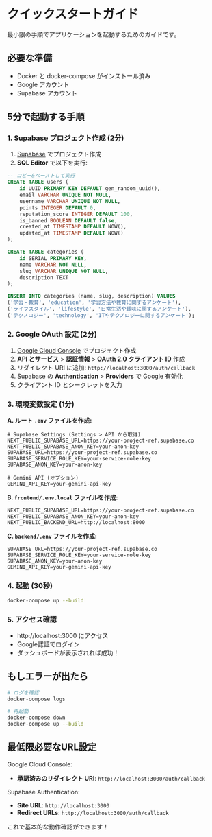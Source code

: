 # クイックスタートガイド

最小限の手順でアプリケーションを起動するためのガイドです。

## 必要な準備

- Docker と docker-compose がインストール済み
- Google アカウント
- Supabase アカウント

## 5分で起動する手順

### 1. Supabase プロジェクト作成 (2分)

1. [Supabase](https://app.supabase.com/) でプロジェクト作成
2. **SQL Editor** で以下を実行:

```sql
-- コピー&ペーストして実行
CREATE TABLE users (
    id UUID PRIMARY KEY DEFAULT gen_random_uuid(),
    email VARCHAR UNIQUE NOT NULL,
    username VARCHAR UNIQUE NOT NULL,
    points INTEGER DEFAULT 0,
    reputation_score INTEGER DEFAULT 100,
    is_banned BOOLEAN DEFAULT false,
    created_at TIMESTAMP DEFAULT NOW(),
    updated_at TIMESTAMP DEFAULT NOW()
);

CREATE TABLE categories (
    id SERIAL PRIMARY KEY,
    name VARCHAR NOT NULL,
    slug VARCHAR UNIQUE NOT NULL,
    description TEXT
);

INSERT INTO categories (name, slug, description) VALUES
('学習・教育', 'education', '学習方法や教育に関するアンケート'),
('ライフスタイル', 'lifestyle', '日常生活や趣味に関するアンケート'),
('テクノロジー', 'technology', 'ITやテクノロジーに関するアンケート');
```

### 2. Google OAuth 設定 (2分)

1. [Google Cloud Console](https://console.cloud.google.com/) でプロジェクト作成
2. **API とサービス** > **認証情報** > **OAuth 2.0 クライアント ID** 作成
3. リダイレクト URI に追加: `http://localhost:3000/auth/callback`
4. Supabase の **Authentication** > **Providers** で Google 有効化
5. クライアント ID とシークレットを入力

### 3. 環境変数設定 (1分)

**A. ルート `.env` ファイルを作成:**

```env
# Supabase Settings (Settings > API から取得)
NEXT_PUBLIC_SUPABASE_URL=https://your-project-ref.supabase.co
NEXT_PUBLIC_SUPABASE_ANON_KEY=your-anon-key
SUPABASE_URL=https://your-project-ref.supabase.co
SUPABASE_SERVICE_ROLE_KEY=your-service-role-key
SUPABASE_ANON_KEY=your-anon-key

# Gemini API (オプション)
GEMINI_API_KEY=your-gemini-api-key
```

**B. `frontend/.env.local` ファイルを作成:**

```env
NEXT_PUBLIC_SUPABASE_URL=https://your-project-ref.supabase.co
NEXT_PUBLIC_SUPABASE_ANON_KEY=your-anon-key
NEXT_PUBLIC_BACKEND_URL=http://localhost:8000
```

**C. `backend/.env` ファイルを作成:**

```env
SUPABASE_URL=https://your-project-ref.supabase.co
SUPABASE_SERVICE_ROLE_KEY=your-service-role-key
SUPABASE_ANON_KEY=your-anon-key
GEMINI_API_KEY=your-gemini-api-key
```

### 4. 起動 (30秒)

```bash
docker-compose up --build
```

### 5. アクセス確認

- http://localhost:3000 にアクセス
- Google認証でログイン
- ダッシュボードが表示されれば成功！

## もしエラーが出たら

```bash
# ログを確認
docker-compose logs

# 再起動
docker-compose down
docker-compose up --build
```

## 最低限必要なURL設定

Google Cloud Console:
- **承認済みのリダイレクト URI**: `http://localhost:3000/auth/callback`

Supabase Authentication:
- **Site URL**: `http://localhost:3000`
- **Redirect URLs**: `http://localhost:3000/auth/callback`

これで基本的な動作確認ができます！